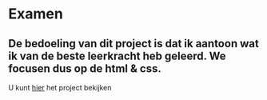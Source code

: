 # Examen

## De bedoeling van dit project is dat ik aantoon wat ik van de beste leerkracht heb geleerd. We focusen dus op de html & css.

U kunt [hier](http://fe-cc-ex.surge.sh/) het project bekijken
